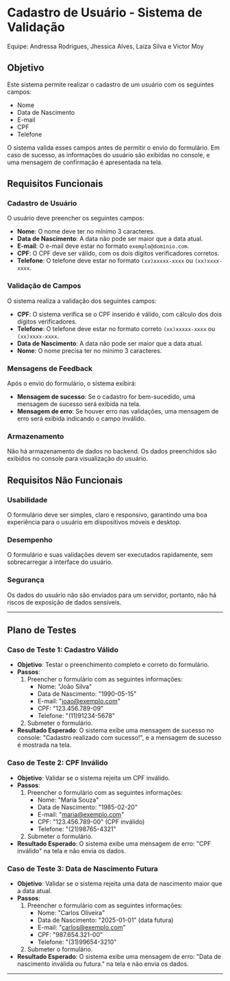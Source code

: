 # Cadastro de Usuário - Sistema de Validação

Equipe: Andressa Rodrigues, Jhessica Alves, Laíza Silva e Victor Moy

## Objetivo

Este sistema permite realizar o cadastro de um usuário com os seguintes campos:

- Nome
- Data de Nascimento
- E-mail
- CPF
- Telefone

O sistema valida esses campos antes de permitir o envio do formulário. Em caso de sucesso, as informações do usuário são exibidas no console, e uma mensagem de confirmação é apresentada na tela.

## Requisitos Funcionais

### Cadastro de Usuário

O usuário deve preencher os seguintes campos:

- **Nome**: O nome deve ter no mínimo 3 caracteres.
- **Data de Nascimento**: A data não pode ser maior que a data atual.
- **E-mail**: O e-mail deve estar no formato `exemplo@dominio.com`.
- **CPF**: O CPF deve ser válido, com os dois dígitos verificadores corretos.
- **Telefone**: O telefone deve estar no formato `(xx)xxxxx-xxxx` ou `(xx)xxxx-xxxx`.

### Validação de Campos

O sistema realiza a validação dos seguintes campos:

- **CPF**: O sistema verifica se o CPF inserido é válido, com cálculo dos dois dígitos verificadores.
- **Telefone**: O telefone deve estar no formato correto `(xx)xxxxx-xxxx` ou `(xx)xxxx-xxxx`.
- **Data de Nascimento**: A data não pode ser maior que a data atual.
- **Nome**: O nome precisa ter no mínimo 3 caracteres.

### Mensagens de Feedback

Após o envio do formulário, o sistema exibirá:

- **Mensagem de sucesso**: Se o cadastro for bem-sucedido, uma mensagem de sucesso será exibida na tela.
- **Mensagem de erro**: Se houver erro nas validações, uma mensagem de erro será exibida indicando o campo inválido.

### Armazenamento

Não há armazenamento de dados no backend. Os dados preenchidos são exibidos no console para visualização do usuário.

## Requisitos Não Funcionais

### Usabilidade

O formulário deve ser simples, claro e responsivo, garantindo uma boa experiência para o usuário em dispositivos móveis e desktop.

### Desempenho

O formulário e suas validações devem ser executados rapidamente, sem sobrecarregar a interface do usuário.

### Segurança

Os dados do usuário não são enviados para um servidor, portanto, não há riscos de exposição de dados sensíveis.

---

## Plano de Testes

### Caso de Teste 1: Cadastro Válido

- **Objetivo**: Testar o preenchimento completo e correto do formulário.
- **Passos**:
  1. Preencher o formulário com as seguintes informações:
     - Nome: "João Silva"
     - Data de Nascimento: "1990-05-15"
     - E-mail: "joao@exemplo.com"
     - CPF: "123.456.789-09"
     - Telefone: "(11)91234-5678"
  2. Submeter o formulário.
- **Resultado Esperado**: O sistema exibe uma mensagem de sucesso no console: "Cadastro realizado com sucesso!", e a mensagem de sucesso é mostrada na tela.

### Caso de Teste 2: CPF Inválido

- **Objetivo**: Validar se o sistema rejeita um CPF inválido.
- **Passos**:
  1. Preencher o formulário com as seguintes informações:
     - Nome: "Maria Souza"
     - Data de Nascimento: "1985-02-20"
     - E-mail: "maria@exemplo.com"
     - CPF: "123.456.789-00" (CPF inválido)
     - Telefone: "(21)98765-4321"
  2. Submeter o formulário.
- **Resultado Esperado**: O sistema exibe uma mensagem de erro: "CPF inválido" na tela e não envia os dados.

### Caso de Teste 3: Data de Nascimento Futura

- **Objetivo**: Validar se o sistema rejeita uma data de nascimento maior que a data atual.
- **Passos**:
  1. Preencher o formulário com as seguintes informações:
     - Nome: "Carlos Oliveira"
     - Data de Nascimento: "2025-01-01" (data futura)
     - E-mail: "carlos@exemplo.com"
     - CPF: "987.654.321-00"
     - Telefone: "(31)99654-3210"
  2. Submeter o formulário.
- **Resultado Esperado**: O sistema exibe uma mensagem de erro: "Data de nascimento inválida ou futura." na tela e não envia os dados.

---
